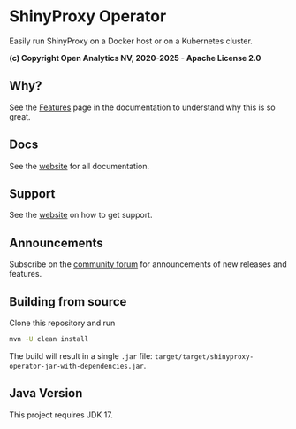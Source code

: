 # ShinyProxy Operator

Easily run ShinyProxy on a Docker host or on a Kubernetes cluster.

**(c) Copyright Open Analytics NV, 2020-2025 - Apache License 2.0**

## Why?

See the [Features](https://shinyproxy.io/documentation/shinyproxy-operator/features/)
page in the documentation to understand why this is so great.

## Docs

See the [website](https://shinyproxy.io/documentation/shinyproxy-operator/kubernetes/) for all documentation.

## Support

See the [website](https://shinyproxy.io/support/) on how to get support.

## Announcements

Subscribe on the [community forum](https://support.openanalytics.eu/c/shinyproxy/shinyproxy-announcements/10) for announcements of new releases and features.

## Building from source

Clone this repository and run

```bash
mvn -U clean install
```

The build will result in a single `.jar` file:
`target/target/shinyproxy-operator-jar-with-dependencies.jar`.

## Java Version

This project requires JDK 17.
